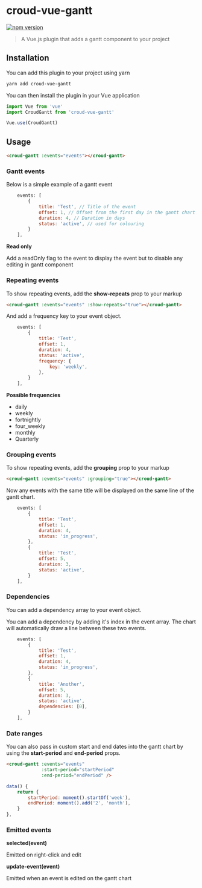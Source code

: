 # croud-vue-gantt
[![npm version](https://badge.fury.io/js/croud-vue-gantt.svg)](https://badge.fury.io/js/croud-vue-gantt)


> A Vue.js plugin that adds a gantt component to your project

## Installation
You can add this plugin to your project using yarn

```bash
yarn add croud-vue-gantt
```

You can then install the plugin in your Vue application
```js
import Vue from 'vue'
import CroudGantt from 'croud-vue-gantt'

Vue.use(CroudGantt)
```

## Usage
```html
<croud-gantt :events="events"></croud-gantt>
```
### Gantt events
Below is a simple example of a gantt event
```js
    events: [
        {
            title: 'Test', // Title of the event
            offset: 1, // Offset from the first day in the gantt chart
            duration: 4, // Duration in days
            status: 'active', // used for colouring
        }
    ],
```

**Read only**

Add a readOnly flag to the event to display the event but to disable any editing in gantt component

### Repeating events
To show repeating events, add the **show-repeats** prop to your markup
```html
<croud-gantt :events="events" :show-repeats="true"></croud-gantt>
```
And add a frequency key to your event object.
```js
    events: [
        {
            title: 'Test',
            offset: 1,
            duration: 4,
            status: 'active',
            frequency: {
                key: 'weekly',
            },
        }
    ],
```

**Possible frequencies**

- daily
- weekly
- fortnightly
- four_weekly
- monthly
- Quarterly

### Grouping events
To show repeating events, add the **grouping** prop to your markup
```html
<croud-gantt :events="events" :grouping="true"></croud-gantt>
```
Now any events with the same title will be displayed on the same line of the gantt chart.
```js
    events: [
        {
            title: 'Test',
            offset: 1,
            duration: 4,
            status: 'in_progress',
        },
        {
            title: 'Test',
            offset: 5,
            duration: 3,
            status: 'active',
        }
    ],
```

### Dependencies
You can add a dependency array to your event object.

You can add a dependency by adding it's index in the event array. The chart will automatically draw a line between these two events.

```js
    events: [
        {
            title: 'Test',
            offset: 1,
            duration: 4,
            status: 'in_progress',
        },
        {
            title: 'Another',
            offset: 5,
            duration: 3,
            status: 'active',
            dependencies: [0],
        }
    ],
```


### Date ranges
You can also pass in custom start and end dates into the gantt chart by using the **start-period** and **end-period** props.
```html
<croud-gantt :events="events"
             :start-period="startPeriod"
             :end-period="endPeriod" />
```

```js
data() {
    return {
        startPeriod: moment().startOf('week'),
        endPeriod: moment().add('2', 'month'),
    }
},
```

### Emitted events
**selected(event)**

Emitted on right-click and edit

**update-event(event)**

Emitted when an event is edited on the gantt chart
